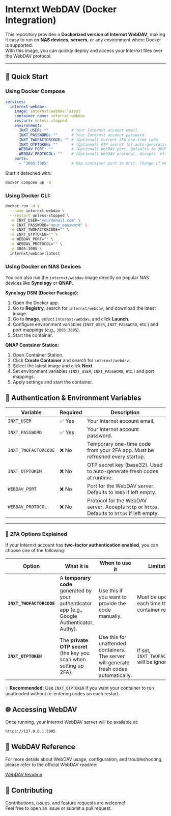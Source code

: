 # Internxt WebDAV (Docker Integration)

This repository provides a **Dockerized version of Internxt WebDAV**, making it easy to run on **NAS devices**, **servers**, or any environment where Docker is supported.  
With this image, you can quickly deploy and access your Internxt files over the WebDAV protocol.

---

## 🚀 Quick Start

### Using Docker Compose

```yaml
services:
  internxt-webdav:
    image: internxt/webdav:latest
    container_name: internxt-webdav
    restart: unless-stopped
    environment:
      INXT_USER: ""          # Your Internxt account email
      INXT_PASSWORD: ""      # Your Internxt account password
      INXT_TWOFACTORCODE: "" # (Optional) Current 2FA one-time code
      INXT_OTPTOKEN: ""      # (Optional) OTP secret for auto-generating 2FA codes
      WEBDAV_PORT: ""        # (Optional) WebDAV port. Defaults to 3005 if empty
      WEBDAV_PROTOCOL: ""    # (Optional) WebDAV protocol. Accepts 'http' or 'https'. Defaults to 'https' if empty
    ports:
      - "3005:3005"          # Map container port to host. Change if WEBDAV_PORT is customized
```

Start it detached with:

```bash
docker compose up -d
```

### Using Docker CLI:

```bash
docker run -d \
  --name internxt-webdav \
  --restart unless-stopped \
  -e INXT_USER="your@email.com" \
  -e INXT_PASSWORD="your_password" \
  -e INXT_TWOFACTORCODE="" \
  -e INXT_OTPTOKEN="" \
  -e WEBDAV_PORT="" \
  -e WEBDAV_PROTOCOL="" \
  -p 3005:3005 \
  internxt/webdav:latest
```

### Using Docker on NAS Devices

You can also run the `internxt/webdav` image directly on popular NAS devices like **Synology** or **QNAP**.

**Synology DSM (Docker Package):**

1. Open the Docker app.
2. Go to **Registry**, search for `internxt/webdav`, and download the latest image.
3. Go to **Image**, select `internxt/webdav`, and click **Launch**.
4. Configure environment variables (`INXT_USER`, `INXT_PASSWORD`, etc.) and port mappings (e.g., `3005:3005`).
5. Start the container.

**QNAP Container Station:**

1. Open Container Station.
2. Click **Create Container** and search for `internxt/webdav`.
3. Select the latest image and click **Next**.
4. Set environment variables (`INXT_USER`, `INXT_PASSWORD`, etc.) and port mappings.
5. Apply settings and start the container.


## 🔑 Authentication & Environment Variables

| Variable             | Required | Description                                                                                    |
|----------------------|----------|------------------------------------------------------------------------------------------------|
| `INXT_USER`          | ✅ Yes   | Your Internxt account email.                                                                   |
| `INXT_PASSWORD`      | ✅ Yes   | Your Internxt account password.                                                                |
| `INXT_TWOFACTORCODE` | ❌ No    | Temporary one-time code from your 2FA app. Must be refreshed every startup.                    |
| `INXT_OTPTOKEN`      | ❌ No    | OTP secret key (base32). Used to auto-generate fresh codes at runtime.                         |
| `WEBDAV_PORT`        | ❌ No    | Port for the WebDAV server. Defaults to `3005` if left empty.                                  |
| `WEBDAV_PROTOCOL`    | ❌ No    | Protocol for the WebDAV server. Accepts `http` or `https`. Defaults to `https` if left empty.  |


---

### 🔄 2FA Options Explained

If your Internxt account has **two-factor authentication enabled**, you can choose one of the following:

| Option                  | What it is                                                   | When to use it                           | Limitation |
|-------------------------|--------------------------------------------------------------|------------------------------------------|------------|
| **`INXT_TWOFACTORCODE`** | A **temporary code** generated by your authenticator app (e.g., Google Authenticator, Authy). | Use this if you want to provide the code manually. | Must be updated each time the container restarts. |
| **`INXT_OTPTOKEN`**     | The **private OTP secret** (the key you scan when setting up 2FA). | Use this for unattended containers. The server will generate fresh codes automatically. | If set, `INXT_TWOFACTORCODE` will be ignored. |

💡 **Recommended:** Use `INXT_OTPTOKEN` if you want your container to run unattended without re-entering codes on each restart.


## 🌐 Accessing WebDAV

Once running, your Internxt WebDAV server will be available at:

```
https://127.0.0.1:3005
```

## 📘 WebDAV Reference

For more details about WebDAV usage, configuration, and troubleshooting, please refer to the official WebDAV readme:

[WebDAV Readme](https://github.com/internxt/cli/blob/main/WEBDAV.md)

## 🤝 Contributing

Contributions, issues, and feature requests are welcome!  
Feel free to open an issue or submit a pull request.

